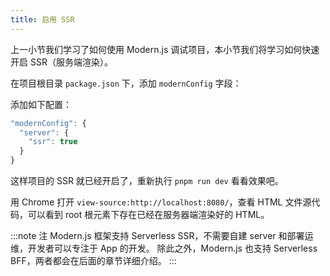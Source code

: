 ```yaml
---
title: 启用 SSR
---
```


上一小节我们学习了如何使用 Modern.js 调试项目，本小节我们将学习如何快速开启 SSR（服务端渲染）。

在项目根目录 `package.json` 下，添加 `modernConfig` 字段：

添加如下配置：

```js title="package.json"
"modernConfig": {
  "server": {
    "ssr": true
  }
}
```

这样项目的 SSR 就已经开启了，重新执行 `pnpm run dev` 看看效果吧。

用 Chrome 打开 `view-source:http://localhost:8080/`，查看 HTML 文件源代码，可以看到 root 根元素下存在已经在服务器端渲染好的 HTML。

:::note 注
Modern.js 框架支持 Serverless SSR，不需要自建 server 和部署运维，开发者可以专注于 App 的开发。
除此之外，Modern.js 也支持 Serverless BFF，两者都会在后面的章节详细介绍。
:::
